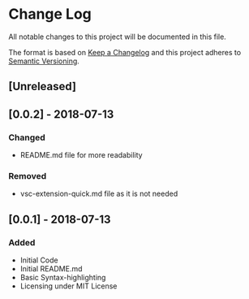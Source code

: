 # Change Log

All notable changes to this project will be documented in this file.

The format is based on [Keep a Changelog](http://keepachangelog.com/en/1.0.0/)
and this project adheres to [Semantic Versioning](http://semver.org/spec/v2.0.0.html).

## [Unreleased]

## [0.0.2] - 2018-07-13

### Changed

- README.md file for more readability

### Removed

- vsc-extension-quick.md file as it is not needed

## [0.0.1] - 2018-07-13

### Added

- Initial Code
- Initial README.md
- Basic Syntax-highlighting
- Licensing under MIT License
